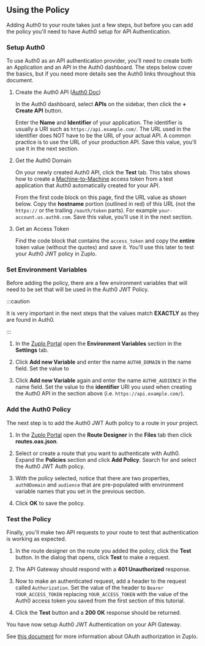 ## Using the Policy

Adding Auth0 to your route takes just a few steps, but before you can add the
policy you'll need to have Auth0 setup for API Authentication.

### Setup Auth0

To use Auth0 as an API authentication provider, you'll need to create both an
Application and an API in the Auth0 dashboard. The steps below cover the basics,
but if you need more details see the Auth0 links throughout this document.

1. Create the Auth0 API
   ([Auth0 Doc](https://auth0.com/docs/get-started/auth0-overview/set-up-apis))

   In the Auth0 dashboard, select **APIs** on the sidebar, then click the **+
   Create API** button.

   Enter the **Name** and **Identifier** of your application. The identifier is
   usually a URI such as `https://api.example.com/`. The URL used in the
   identifier does NOT have to be the URL of your actual API. A common practice
   is to use the URL of your production API. Save this value, you'll use it in
   the next section.

2. Get the Auth0 Domain

   On your newly created Auth0 API, click the **Test** tab. This tabs shows how
   to create a
   [Machine-to-Machine](https://auth0.com/docs/get-started/authentication-and-authorization-flow/call-your-api-using-the-client-credentials-flow)
   access token from a test application that Auth0 automatically created for
   your API.

   From the first code block on this page, find the URL value as shown below.
   Copy the **hostname** portion (outlined in red) of this URL (not the
   `https://` or the trailing `/oauth/token` parts). For example
   `your-account.us.auth0.com`. Save this value, you'll use it in the next
   section.

   <Screenshot src="https://cdn.zuplo.com/assets/53f91f6d-17c2-469d-9e23-ac3beb9a804b.png" alt="Auth0 Access Token" />

3. Get an Access Token

   Find the code block that contains the `access_token` and copy the **entire**
   token value (without the quotes) and save it. You'll use this later to test
   your Auth0 JWT policy in Zuplo.

   <Screenshot src="https://cdn.zuplo.com/assets/991dbd66-2bb9-4bc1-8ae0-8d928b5dcb7e.png" alt="Auth0 Access Token" />

### Set Environment Variables

Before adding the policy, there are a few environment variables that will need
to be set that will be used in the Auth0 JWT Policy.

:::caution

It is very important in the next steps that the values match **EXACTLY** as they
are found in Auth0.

:::

1. In the [Zuplo Portal](https://portal.zuplo.com) open the **Environment
   Variables** section in the <SettingsTabIcon /> **Settings** tab.

2. Click **Add new Variable** and enter the name `AUTH0_DOMAIN` in the name
   field. Set the value to

3. Click **Add new Variable** again and enter the name `AUTH0_AUDIENCE` in the
   name field. Set the value to the **identifier** URI you used when creating
   the Auth0 API in the section above (i.e. `https://api.example.com/`).

### Add the Auth0 Policy

The next step is to add the Auth0 JWT Auth policy to a route in your project.

1. In the [Zuplo Portal](https://portal.zuplo.com) open the **Route Designer**
   in the <CodeEditorTabIcon /> **Files** tab then click **routes.oas.json**.

2. Select or create a route that you want to authenticate with Auth0. Expand the
   **Policies** section and click **Add Policy**. Search for and select the
   Auth0 JWT Auth policy.

   <Screenshot src="https://cdn.zuplo.com/assets/40c72bc5-be30-4246-809c-58d4ecb18f9e.png" />

3. With the policy selected, notice that there are two properties, `auth0Domain`
   and `audience` that are pre-populated with environment variable names that
   you set in the previous section.

  <Screenshot src="https://cdn.zuplo.com/assets/2aa3fc6a-0e9c-47f6-b08d-c1cc446e54b9.png" maxWidth="60%" />
 
4. Click **OK** to save the policy.

### Test the Policy

Finally, you'll make two API requests to your route to test that authentication
is working as expected.

1. In the route designer on the route you added the policy, click the **Test**
   button. In the dialog that opens, click **Test** to make a request.

2. The API Gateway should respond with a **401 Unauthorized** response.

  <Screenshot src="https://cdn.zuplo.com/assets/626e10a2-2350-439a-9081-1ccf1fe90cad.png" maxWidth="60%" />

3. Now to make an authenticated request, add a header to the request called
   `Authorization`. Set the value of the header to `Bearer YOUR_ACCESS_TOKEN`
   replacing `YOUR_ACCESS_TOKEN` with the value of the Auth0 access token you
   saved from the first section of this tutorial.

  <Screenshot src="https://cdn.zuplo.com/assets/1486821b-cade-4041-b05b-80d3366327a5.png" maxWidth="80%" />

4. Click the **Test** button and a **200 OK** response should be returned.

  <Screenshot src="https://cdn.zuplo.com/assets/8182f932-8db6-4456-842f-f65158b174c0.png" maxWidth="60%" />

You have now setup Auth0 JWT Authentication on your API Gateway.

See [this document](/docs/articles/oauth-authentication) for more information
about OAuth authorization in Zuplo.
